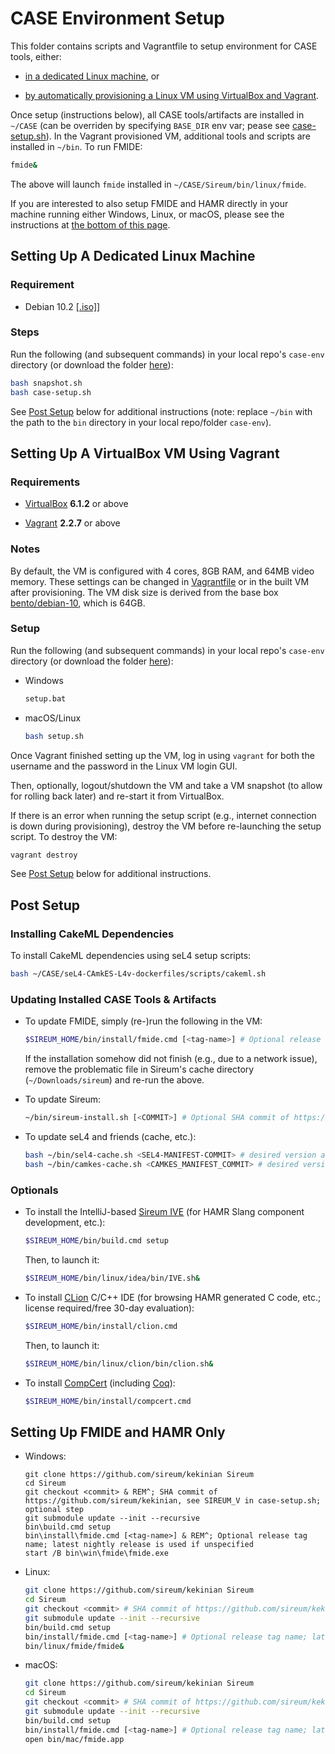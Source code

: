 # CASE Environment Setup

This folder contains scripts and Vagrantfile to setup environment for CASE tools, either:

* [in a dedicated Linux machine](#setting-up-a-dedicated-linux-machine), or

* [by automatically provisioning a Linux VM using VirtualBox and Vagrant](#setting-up-a-virtualbox-vm-using-vagrant).

Once setup (instructions below), all CASE tools/artifacts are installed in ``~/CASE`` 
(can be overriden by specifying ``BASE_DIR`` env var; pease see [case-setup.sh](case-setup.sh)).
In the Vagrant provisioned VM, additional tools and scripts are installed in ``~/bin``.  To run FMIDE:

```bash
fmide&
```

The above will launch ``fmide`` installed in ``~/CASE/Sireum/bin/linux/fmide``.

If you are interested to also setup FMIDE and HAMR directly in your machine running either Windows, Linux, or macOS, please see the instructions at [the bottom of this page](#setting-up-fmide-and-hamr-only).

## Setting Up A Dedicated Linux Machine

### Requirement

* Debian 10.2 [[.iso]](https://cdimage.debian.org/mirror/cdimage/archive/10.2.0/amd64/iso-cd/debian-10.2.0-amd64-xfce-CD-1.iso)]

### Steps

Run the following (and subsequent commands) in your local repo's ``case-env`` directory 
(or download the folder [here](https://downgit.github.io/#/home?url=https://github.com/loonwerks/CASE/tree/master/TA5/case-env)):

```bash
bash snapshot.sh
bash case-setup.sh
```

See [Post Setup](#post-setup) below for additional instructions (note: replace ``~/bin`` with the path to the ``bin`` directory
in your local repo/folder ``case-env``).


## Setting Up A VirtualBox VM Using Vagrant

### Requirements

* [VirtualBox](https://www.virtualbox.org/) **6.1.2** or above

* [Vagrant](https://www.vagrantup.com/) **2.2.7** or above

### Notes

By default, the VM is configured with 4 cores, 8GB RAM, and 64MB video memory.
These settings can be changed in [Vagrantfile](Vagrantfile) or in the built VM after provisioning.
The VM disk size is derived from the base box [bento/debian-10](https://app.vagrantup.com/bento/boxes/debian-10), which is 64GB.

### Setup

Run the following (and subsequent commands) in your local repo's ``case-env`` directory
(or download the folder [here](https://downgit.github.io/#/home?url=https://github.com/loonwerks/CASE/tree/master/TA5/case-env)):

* Windows

  ```bash
  setup.bat
  ```

* macOS/Linux

  ```bash
  bash setup.sh
  ```

Once Vagrant finished setting up the VM, log in using ``vagrant`` for both the username and the password in the Linux VM login GUI.

Then, optionally, logout/shutdown the VM and take a VM snapshot (to allow for rolling back later) and re-start it from VirtualBox.

If there is an error when running the setup script (e.g., internet connection is down during provisioning), destroy the VM before re-launching the setup script.  To destroy the VM:

```bash
vagrant destroy
```

See [Post Setup](#post-setup) below for additional instructions.


## Post Setup

### Installing CakeML Dependencies

To install CakeML dependencies using seL4 setup scripts:

```bash
bash ~/CASE/seL4-CAmkES-L4v-dockerfiles/scripts/cakeml.sh
```

### Updating Installed CASE Tools & Artifacts

* To update FMIDE, simply (re-)run the following in the VM:

  ```bash
  $SIREUM_HOME/bin/install/fmide.cmd [<tag-name>] # Optional release tag name; latest nightly release is used if unspecified 
  ```

  If the installation somehow did not finish (e.g., due to a network issue), remove the problematic file in Sireum's cache directory 
  (``~/Downloads/sireum``) and re-run the above.

* To update Sireum:

  ```bash
  ~/bin/sireum-install.sh [<COMMIT>] # Optional SHA commit of https://github.com/sireum/kekinian; the tip of master is used if unspecified
  ```

* To update seL4 and friends (cache, etc.):

  ```bash
  bash ~/bin/sel4-cache.sh <SEL4-MANIFEST-COMMIT> # desired version as commit SHA of https://github.com/seL4/sel4test-manifest
  bash ~/bin/camkes-cache.sh <CAMKES_MANIFEST_COMMIT> # desired version as commit SHA of https://github.com/seL4/camkes-manifest
  ```

### Optionals

* To install the IntelliJ-based [Sireum IVE](https://github.com/sireum/kekinian)
  (for HAMR Slang component development, etc.):

  ```bash
  $SIREUM_HOME/bin/build.cmd setup
  ```

  Then, to launch it:

  ```bash
  $SIREUM_HOME/bin/linux/idea/bin/IVE.sh&
  ```

* To install [CLion](https://www.jetbrains.com/clion/) C/C++ IDE 
  (for browsing HAMR generated C code, etc.; license required/free 30-day evaluation):

  ```bash
  $SIREUM_HOME/bin/install/clion.cmd
  ```

  Then, to launch it:

  ```bash
  $SIREUM_HOME/bin/linux/clion/bin/clion.sh&
  ```

* To install [CompCert](http://compcert.inria.fr/) (including [Coq](https://coq.inria.fr/)):

  ```bash
  $SIREUM_HOME/bin/install/compcert.cmd
  ```
 
## Setting Up FMIDE and HAMR Only

* Windows:

  ```batch
  git clone https://github.com/sireum/kekinian Sireum
  cd Sireum
  git checkout <commit> & REM^; SHA commit of https://github.com/sireum/kekinian, see SIREUM_V in case-setup.sh; optional step
  git submodule update --init --recursive
  bin\build.cmd setup
  bin\install\fmide.cmd [<tag-name>] & REM^; Optional release tag name; latest nightly release is used if unspecified
  start /B bin\win\fmide\fmide.exe
  ```

* Linux:

  ```bash
  git clone https://github.com/sireum/kekinian Sireum
  cd Sireum
  git checkout <commit> # SHA commit of https://github.com/sireum/kekinian, see SIREUM_V in case-setup.sh; optional step
  git submodule update --init --recursive
  bin/build.cmd setup
  bin/install/fmide.cmd [<tag-name>] # Optional release tag name; latest nightly release is used if unspecified 
  bin/linux/fmide/fmide&
  ```

* macOS:

  ```bash
  git clone https://github.com/sireum/kekinian Sireum
  cd Sireum
  git checkout <commit> # SHA commit of https://github.com/sireum/kekinian, see SIREUM_V in case-setup.sh; optional step
  git submodule update --init --recursive
  bin/build.cmd setup
  bin/install/fmide.cmd [<tag-name>] # Optional release tag name; latest nightly release is used if unspecified 
  open bin/mac/fmide.app
  ```
